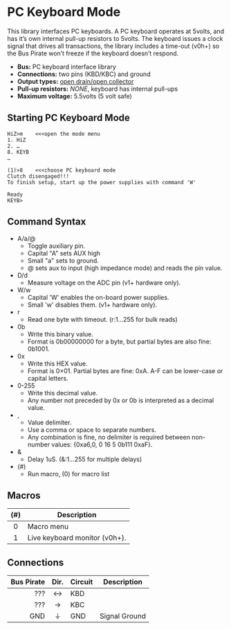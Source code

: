 PC Keyboard Mode
===================
This library interfaces PC keyboards. A PC keyboard operates at 5volts, and has it’s own internal pull-up resistors to 5volts. The keyboard issues a clock signal that drives all transactions, the library includes a time-out (v0h+) so the Bus Pirate won’t freeze if the keyboard doesn’t respond.

  - **Bus:** PC keyboard interface library
  - **Connections:** two pins (KBD/KBC) and ground
  - **Output types:** [open drain/open collector](http://en.wikipedia.org/wiki/High_impedence)
  - **Pull-up resistors:** _NONE_, keyboard has internal pull-ups
  - **Maximum voltage:** 5.5volts (5 volt safe)

Starting PC Keyboard Mode
---------------------

    HiZ>m    <<<open the mode menu
    1. HiZ
    2. …
    8. KEYB
    …

    (1)>8    <<<choose PC keyboard mode
    Clutch disengaged!!!
    To finish setup, start up the power supplies with command 'W'

    Ready
    KEYB>


Command Syntax
-------------------

  * A/a/@
	  * Toggle auxiliary pin.
	  * Capital "A" sets AUX high
	  * Small "a" sets to ground.
	  * @ sets aux to input (high impedance mode) and reads the pin value.
  * D/d
	  * Measure voltage on the ADC pin (v1+ hardware only).
  * W/w
	  * Capital 'W' enables the on-board power supplies.
	  * Small 'w' disables them. (v1+ hardware only).
  * r
	  * Read one byte with timeout. (r:1…255 for bulk reads)
  * 0b
	  * Write this binary value.
	  * Format is 0b00000000 for a byte, but partial bytes are also fine: 0b1001.
  * 0x
	  * Write this HEX value.
	  * Format is 0×01. Partial bytes are fine: 0xA. A-F can be lower-case or capital letters.
  * 0-255
	  * Write this decimal value.
	  * Any number not preceded by 0x or 0b is interpreted as a decimal value.
  * ,
	  * Value delimiter.
	  * Use a comma or space to separate numbers.
	  * Any combination is fine, no delimiter is required between non-number values: {0xa6,0, 0 16 5 0b111 0xaF}.
  * &
	  * Delay 1uS. (&:1…255 for multiple delays)
  * (#) 
	  * Run macro, (0) for macro list 

Macros
------------------

| (#) | Description |
|:---:| ----------- |
| 0 | Macro menu |
| 1 | Live keyboard monitor (v0h+). |


Connections
------------------

| Bus Pirate | Dir. | Circuit | Description   |
| ----------:|:----:|:------- | ------------- |
| ???        | ↔    | KBD     |               |
| ???        | →    | KBC     |               |
| GND        | ⏚    | GND     | Signal Ground |